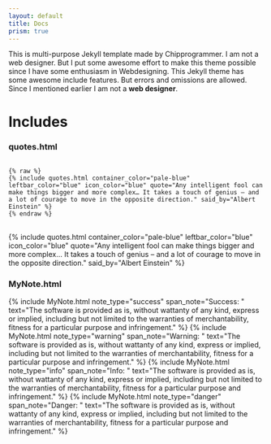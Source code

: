 ```yaml
---
layout: default
title: Docs
prism: true
---
```


This is multi-purpose Jekyll template made by Chipprogrammer. I am not a web designer. But I put some awesome effort to make this theme possible since I have some enthusiasm in Webdesigning. This Jekyll theme has some awesome include features. But errors and omissions are allowed. Since I mentioned earlier I am not a **web designer**.
# Includes

### quotes.html
<pre class="line-numbers">
<code class="language-markdown">
{% raw %}
{% include quotes.html container_color="pale-blue" leftbar_color="blue" icon_color="blue" quote="Any intelligent fool can make things bigger and more complex… It takes a touch of genius – and a lot of courage to move in the opposite direction." said_by="Albert Einstein" %}
{% endraw %}
</code>
</pre>
{% include quotes.html container_color="pale-blue" leftbar_color="blue" icon_color="blue" quote="Any intelligent fool can make things bigger and more complex… It takes a touch of genius – and a lot of courage to move in the opposite direction." said_by="Albert Einstein" %}

### MyNote.html
{% include MyNote.html note_type="success" span_note="Success: " text="The software is provided as is, without wattanty of any kind, express or implied, including but not limited to the warranties of merchantability, fitness for a particular purpose and infringement." %}
{% include MyNote.html note_type="warning" span_note="Warning: " text="The software is provided as is, without wattanty of any kind, express or implied, including but not limited to the warranties of merchantability, fitness for a particular purpose and infringement." %}
{% include MyNote.html note_type="info" span_note="Info: " text="The software is provided as is, without wattanty of any kind, express or implied, including but not limited to the warranties of merchantability, fitness for a particular purpose and infringement." %}
{% include MyNote.html note_type="danger" span_note="Danger: " text="The software is provided as is, without wattanty of any kind, express or implied, including but not limited to the warranties of merchantability, fitness for a particular purpose and infringement." %}
